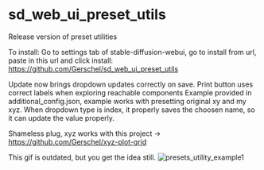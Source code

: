 # sd_web_ui_preset_utils
Release version of preset utilities

To install: Go to settings tab of stable-diffusion-webui, go to install from url, paste in this url and click install:
https://github.com/Gerschel/sd_web_ui_preset_utils

Update now brings dropdown updates correctly on save.
Print button uses correct labels when exploring reachable components
Example provided in additional_config.json, example works with presetting original xy and my xyz.
When dropdown type is index, it properly saves the choosen name, so it can update the value properly.

Shameless plug, xyz works with this project -> https://github.com/Gerschel/xyz-plot-grid

This gif is outdated, but you get the idea still.
![presets_utility_example1](https://user-images.githubusercontent.com/9631031/207841754-590557c0-b5a9-43ca-a35c-29410c55e42a.gif)

